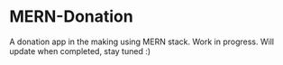 # MERN-Donation

A donation app in the making using MERN stack.
Work in progress. Will update when completed, stay tuned :)
